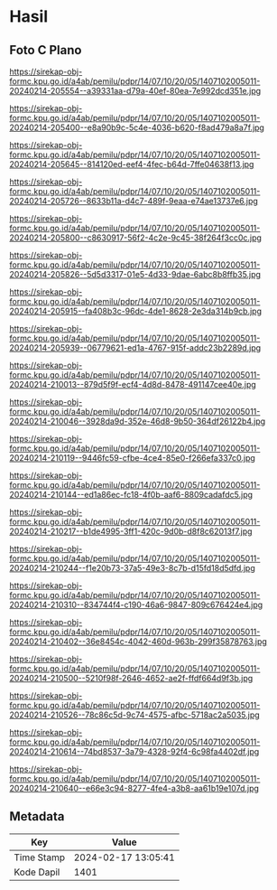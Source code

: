 # Hasil

## Foto C Plano

https://sirekap-obj-formc.kpu.go.id/a4ab/pemilu/pdpr/14/07/10/20/05/1407102005011-20240214-205554--a39331aa-d79a-40ef-80ea-7e992dcd351e.jpg

https://sirekap-obj-formc.kpu.go.id/a4ab/pemilu/pdpr/14/07/10/20/05/1407102005011-20240214-205400--e8a90b9c-5c4e-4036-b620-f8ad479a8a7f.jpg

https://sirekap-obj-formc.kpu.go.id/a4ab/pemilu/pdpr/14/07/10/20/05/1407102005011-20240214-205645--814120ed-eef4-4fec-b64d-7ffe04638f13.jpg

https://sirekap-obj-formc.kpu.go.id/a4ab/pemilu/pdpr/14/07/10/20/05/1407102005011-20240214-205726--8633b11a-d4c7-489f-9eaa-e74ae13737e6.jpg

https://sirekap-obj-formc.kpu.go.id/a4ab/pemilu/pdpr/14/07/10/20/05/1407102005011-20240214-205800--c8630917-56f2-4c2e-9c45-38f264f3cc0c.jpg

https://sirekap-obj-formc.kpu.go.id/a4ab/pemilu/pdpr/14/07/10/20/05/1407102005011-20240214-205826--5d5d3317-01e5-4d33-9dae-6abc8b8ffb35.jpg

https://sirekap-obj-formc.kpu.go.id/a4ab/pemilu/pdpr/14/07/10/20/05/1407102005011-20240214-205915--fa408b3c-96dc-4de1-8628-2e3da314b9cb.jpg

https://sirekap-obj-formc.kpu.go.id/a4ab/pemilu/pdpr/14/07/10/20/05/1407102005011-20240214-205939--06779621-ed1a-4767-915f-addc23b2289d.jpg

https://sirekap-obj-formc.kpu.go.id/a4ab/pemilu/pdpr/14/07/10/20/05/1407102005011-20240214-210013--879d5f9f-ecf4-4d8d-8478-491147cee40e.jpg

https://sirekap-obj-formc.kpu.go.id/a4ab/pemilu/pdpr/14/07/10/20/05/1407102005011-20240214-210046--3928da9d-352e-46d8-9b50-364df26122b4.jpg

https://sirekap-obj-formc.kpu.go.id/a4ab/pemilu/pdpr/14/07/10/20/05/1407102005011-20240214-210119--9446fc59-cfbe-4ce4-85e0-f266efa337c0.jpg

https://sirekap-obj-formc.kpu.go.id/a4ab/pemilu/pdpr/14/07/10/20/05/1407102005011-20240214-210144--ed1a86ec-fc18-4f0b-aaf6-8809cadafdc5.jpg

https://sirekap-obj-formc.kpu.go.id/a4ab/pemilu/pdpr/14/07/10/20/05/1407102005011-20240214-210217--b1de4995-3ff1-420c-9d0b-d8f8c62013f7.jpg

https://sirekap-obj-formc.kpu.go.id/a4ab/pemilu/pdpr/14/07/10/20/05/1407102005011-20240214-210244--f1e20b73-37a5-49e3-8c7b-d15fd18d5dfd.jpg

https://sirekap-obj-formc.kpu.go.id/a4ab/pemilu/pdpr/14/07/10/20/05/1407102005011-20240214-210310--834744f4-c190-46a6-9847-809c676424e4.jpg

https://sirekap-obj-formc.kpu.go.id/a4ab/pemilu/pdpr/14/07/10/20/05/1407102005011-20240214-210402--36e8454c-4042-460d-963b-299f35878763.jpg

https://sirekap-obj-formc.kpu.go.id/a4ab/pemilu/pdpr/14/07/10/20/05/1407102005011-20240214-210500--5210f98f-2646-4652-ae2f-ffdf664d9f3b.jpg

https://sirekap-obj-formc.kpu.go.id/a4ab/pemilu/pdpr/14/07/10/20/05/1407102005011-20240214-210526--78c86c5d-9c74-4575-afbc-5718ac2a5035.jpg

https://sirekap-obj-formc.kpu.go.id/a4ab/pemilu/pdpr/14/07/10/20/05/1407102005011-20240214-210614--74bd8537-3a79-4328-92f4-6c98fa4402df.jpg

https://sirekap-obj-formc.kpu.go.id/a4ab/pemilu/pdpr/14/07/10/20/05/1407102005011-20240214-210640--e66e3c94-8277-4fe4-a3b8-aa61b19e107d.jpg


## Metadata

| Key        | Value               |
| ---------- | ------------------- |
| Time Stamp | 2024-02-17 13:05:41 |
| Kode Dapil | 1401                |



